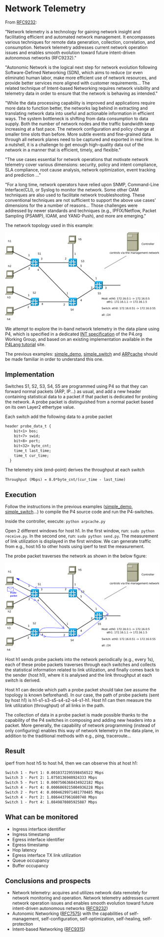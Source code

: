 # Network Telemetry

From [RFC9232](https://www.rfc-editor.org/rfc/rfc9232.html):

"Network telemetry is a technology for gaining network insight and facilitating efficient and automated network management. It encompasses various techniques for remote data generation, collection, correlation, and consumption. Network telemetry addresses current network operation issues and enables smooth evolution toward future intent-driven autonomous networks (RFC9232)."

"Autonomic Network is the logical next step for network evolution following Software-Defined Networking (SDN), which aims to reduce (or even eliminate) human labor, make more efficient use of network resources, and provide better services more aligned with customer requirements... The related technique of  Intent-based Networking requires network visibility and telemetry data in order to ensure that the network is behaving as intended."

"While the data processing capability is improved and applications require more data to function better, the networks lag behind in extracting and translating network data into useful and actionable information in efficient ways. The system bottleneck is shifting from data consumption to data supply. Both the number of network nodes and the traffic bandwidth keep increasing at a fast pace. The network configuration and policy change at smaller time slots than before. More subtle events and fine-grained data through all network planes need to be captured and exported in real time. In a nutshell, it is a challenge to get enough high-quality data out of the network in a manner that is efficient, timely, and flexible."

"The use cases essential for network operations that motivate network telemetry cover various dimensions: security, policy and intent compliance, SLA compliance, root cause analysis, network optimization, event tracking and prediction ..."

"For a long time, network operators have relied upon SNMP, Command-Line Interface(CLI), or Syslog to monitor the network. Some other OAM techniques are also used to facilitate network troubleshooting. These conventional techniques are not sufficient to support the above use cases' dimensions for the a number of reasons... Those challenges were addressed by newer standards and techniques (e.g., IPFIX/Netflow,  Packet Sampling (PSAMP), IOAM, and YANG-Push), and more are emerging."

The network topology used in this example:

![network topology](topo.svg)

We attempt to explore the in-band network telemetry in the data plane using P4, which is specified in a dedicated [INT specification](https://p4.org/p4-spec/docs/INT_v2_1.pdf) of the P4.org Working Group, and based on an existing implementation available in the [P4Lang tutorial](https://github.com/p4lang/tutorials/tree/master/exercises/link_monitor) site.

The previous examples: [simple\_demo](../simple_demo), [simple\_switch](../simple_switch) and [ARPcache](../ARPcache) should be made familiar in order to understand this one.


## Implementation

Switches S1, S2, S3, S4, S5 are programmed using P4 so that they can forward normal packets (ARP, IP...) as usual, and add a new header containing statistical data to a packet if that packet is dedicated for probing the network. A probe packet is distinguished from a normal packet based on its own Layer2 ethertype value.

Each switch add the following data to a probe packet
```
header probe_data_t {
    bit<1> bos;
    bit<7> swid;
    bit<8> port;
    bit<32> byte_cnt;
    time_t last_time;
    time_t cur_time;
  }
```
The telemetry sink (end-point) derives the throughput at each switch

`Throughput (Mbps) = 8.0*byte_cnt/(cur_time - last_time)`


## Execution

Follow the instructions in the previous examples ([simple\_demo](../simple_demo), [simple\_switch](../simple_switch)...) to compile the P4 source code and run the P4-switches.

Inside the controller, execute: `python arpcache.py`

Open 2 different windows for host h1. In the first window, run: `sudo python receive.py`. In the second one, run: `sudo python send.py`. The measurement of link utilization is displayed in the first window.
We can generate traffic from e.g., host h5 to other hosts using iperf to test the measurement.

The probe packet traverses the network as shown in the below figure:

![network topology with probe packet](topo_probe_pkt.svg)

Host h1 sends probe packets into the network periodically (e.g., every 1s), each of these probe packets traverses through each switches and collects the statistical information related to link utilization, and finally comes back to the sender (host h1), where it is analysed and the link throughput at each switch is derived.

Host h1 can decide which path a probe packet should take (we assume the topology is known beforehand). In our case, the path of probe packets (sent by host h1) is h1-s1-s3-s5-s4-s2-s4-s1-h1. Host h1 can then measure the link utilization (throughput) of all links in the path.

The collection of data in a probe packet is made possible thanks to the capability of the P4 switches in composing and adding new headers into a packet. More generally, the capability of network programming  (instead of only configuring) enables this way of network telemetry in the data plane, in addition to the traditional methods with e.g., ping, traceroute...

## Result

iperf from host h5 to host h4, then we can observe this at host h1:

```
Switch 1 - Port 1: 0.0010372295598456522 Mbps
Switch 3 - Port 2: 1.0750136940924333 Mbps
Switch 5 - Port 1: 0.0007506368434922182 Mbps
Switch 4 - Port 4: 0.0006069215004936228 Mbps
Switch 2 - Port 4: 0.0004629971481770485 Mbps
Switch 4 - Port 2: 1.0864437961680748 Mbps
Switch 1 - Port 4: 1.0849870805925887 Mbps
```

## What can be monitored

+ Ingress interface identifier
+ Ingress timestamp
+ Egress interface identifier
+ Egress timestamp
+ Hop latency
+ Egress interface TX link utilization
+ Queue occupancy
+ Buffer occupancy

## Conclusions and prospects

+ Network telemetry: acquires and utilizes network data remotely for network monitoring and operation. Network telemetry addresses current network operation issues and enables smooth evolution toward future intent-driven autonomous networks ([RFC9232](https://www.rfc-editor.org/rfc/rfc9232.html))
+ Autonomic Networking ([RFC7575](https://www.rfc-editor.org/rfc/rfc7575.html)) with the capabilities of self-management, self-configuration, self-optimization, self-healing, self-protection
+ Intent-based Networking ([RFC9315](https://www.rfc-editor.org/rfc/rfc9315.html))
